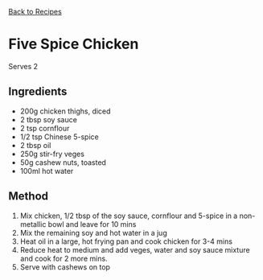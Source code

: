 [Back to Recipes](.)  
# Five Spice Chicken  
Serves 2

## Ingredients
- 200g chicken thighs, diced
- 2 tbsp soy sauce
- 2 tsp cornflour
- 1/2 tsp Chinese 5-spice
- 2 tbsp oil
- 250g stir-fry veges
- 50g cashew nuts, toasted
- 100ml hot water
  
## Method
1. Mix chicken, 1/2 tbsp of the soy sauce, cornflour and 5-spice in a non-metallic bowl and leave for 10 mins
1. Mix the remaining soy and hot water in a jug
1. Heat oil in a large, hot frying pan and cook chicken for 3-4 mins
1. Reduce heat to medium and add veges, water and soy sauce mixture and cook for 2 more mins.
1. Serve with cashews on top
